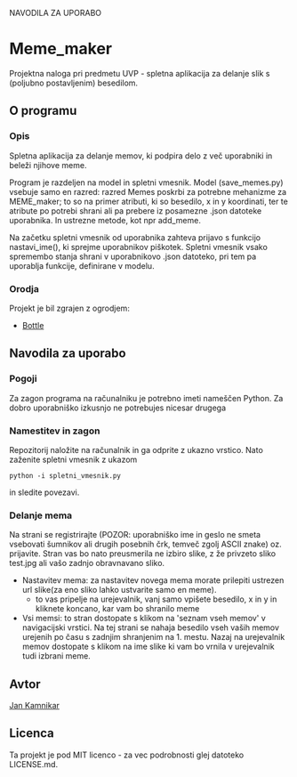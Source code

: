 NAVODILA ZA UPORABO
# Meme_maker
Projektna naloga pri predmetu UVP - spletna aplikacija za delanje slik s (poljubno postavljenim) besedilom.

## O programu

### Opis


Spletna aplikacija za delanje memov, ki podpira delo z več uporabniki in beleži njihove meme.

Program je razdeljen na model in spletni vmesnik. Model (save_memes.py) vsebuje samo en razred: razred Memes poskrbi za potrebne mehanizme za
MEME_maker; to so na primer atributi, ki so besedilo, x in y koordinati, ter te atribute 
po potrebi shrani ali pa prebere iz posamezne .json datoteke uporabnika. In ustrezne metode, kot npr add_meme. 

Na začetku spletni vmesnik od uporabnika zahteva prijavo s funkcijo nastavi_ime(), ki sprejme uporabnikov piškotek. Spletni vmesnik vsako spremembo stanja shrani
v uporabnikovo .json datoteko, pri tem pa uporablja funkcije, definirane v modelu.

### Orodja

Projekt je bil zgrajen z ogrodjem:
* [Bottle](https://bottlepy.org/docs/dev/)

## Navodila za uporabo

### Pogoji

Za zagon programa na računalniku je potrebno imeti nameščen Python.
Za dobro uporabniško izkusnjo ne potrebujes nicesar drugega

### Namestitev in zagon

Repozitorij naložite na računalnik in ga odprite z ukazno vrstico. Nato zaženite spletni vmesnik z ukazom 
```
python -i spletni_vmesnik.py
```
in sledite povezavi.

### Delanje mema

Na strani se registrirajte (POZOR: uporabniško ime in geslo ne smeta vsebovati šumnikov ali drugih posebnih črk, temveč zgolj ASCII znake)
oz. prijavite. Stran vas bo nato preusmerila ne izbiro slike, z že privzeto sliko test.jpg ali vašo zadnjo obravnavano sliko.

* Nastavitev mema: za nastavitev novega mema morate prilepiti ustrezen url slike(za eno sliko lahko ustvarite samo en meme).
    * to vas pripelje na urejevalnik, vanj samo vpišete besedilo, x in y in kliknete koncano, kar vam bo shranilo meme
* Vsi memsi: to stran dostopate s klikom na 'seznam vseh memov' v navigacijski vrstici. Na tej strani se nahaja besedilo vseh vaših memov urejenih po času s zadnjim shranjenim na 1. mestu.
Nazaj na urejevalnik memov dostopate s klikom na ime slike ki vam bo vrnila v urejevalnik tudi izbrani meme.

## Avtor
 
[Jan Kamnikar](https://github.com/JanKamnikar)

## Licenca

Ta projekt je pod MIT licenco - za vec podrobnosti glej datoteko LICENSE.md.